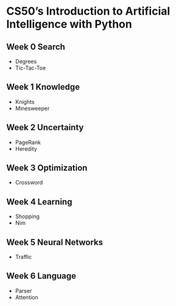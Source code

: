 # CS50’s Introduction to Artificial Intelligence with Python

## Week 0 Search

- Degrees
- Tic-Tac-Toe

## Week 1 Knowledge

- Knights
- Minesweeper

## Week 2 Uncertainty

- PageRank
- Heredity

## Week 3 Optimization

- Crossword

## Week 4 Learning

- Shopping
- Nim

## Week 5 Neural Networks

- Traffic

## Week 6 Language

- Parser
- Attention
